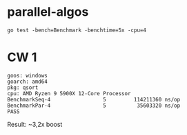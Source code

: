 # parallel-algos

`go test -bench=Benchmark -benchtime=5x -cpu=4`

# CW 1
```
goos: windows
goarch: amd64
pkg: qsort
cpu: AMD Ryzen 9 5900X 12-Core Processor
BenchmarkSeq-4                 5         114211360 ns/op
BenchmarkPar-4                 5          35603320 ns/op
PASS
```

Result: ~3,2x boost